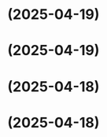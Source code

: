 # [](https://github.com/raghavyuva/nixopus/compare/v0.1.0-alpha.3...v) (2025-04-19)



# [](https://github.com/raghavyuva/nixopus/compare/v0.1.0-alpha.3...v) (2025-04-19)



# [](https://github.com/raghavyuva/nixopus/compare/v0.1.0-alpha.1...v) (2025-04-18)



# [](https://github.com/raghavyuva/nixopus/compare/v0.1.0-alpha.1...v) (2025-04-18)



